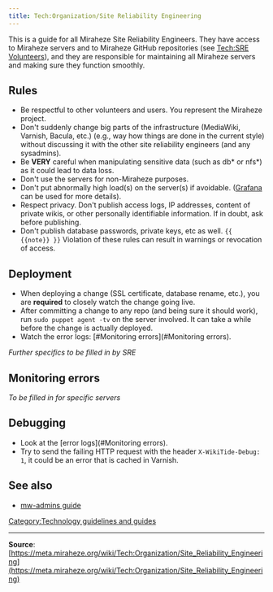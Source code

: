 ```yaml
---
title: Tech:Organization/Site Reliability Engineering
---
```


This is a guide for all Miraheze Site Reliability Engineers. They have access to Miraheze servers and to Miraheze GitHub repositories (see [Tech:SRE Volunteers](https://meta.miraheze.org/wiki/Tech:SRE_Volunteers)), and they are responsible for maintaining all Miraheze servers and making sure they function smoothly.

## Rules 

* Be respectful to other volunteers and users. You represent the Miraheze project.
* Don't suddenly change big parts of the infrastructure (MediaWiki, Varnish, Bacula, etc.) (e.g., way how things are done in the current style) without discussing it with the other site reliability engineers (and any sysadmins).
* Be **VERY** careful when manipulating sensitive data (such as db* or nfs*) as it could lead to data loss.
* Don't use the servers for non-Miraheze purposes.
* Don't put abnormally high load(s) on the server(s) if avoidable. ([Grafana](/tech-docs/techgrafana.md) can be used for more details).
* Respect privacy. Don't publish access logs, IP addresses, content of private wikis, or other personally identifiable information. If in doubt, ask before publishing.
* Don't publish database passwords, private keys, etc as well.
 `{{ {{note}} }}` Violation of these rules can result in warnings or revocation of access.

## Deployment 

* When deploying a change (SSL certificate, database rename, etc.), you are **required** to closely watch the change going live.
* After committing a change to any repo (and being sure it should work), run `sudo puppet agent -tv` on the server involved. It can take a while before the change is actually deployed.
* Watch the error logs: [#Monitoring errors](#Monitoring errors).

*Further specifics to be filled in by SRE*

## Monitoring errors 

*To be filled in for specific servers*

## Debugging 

* Look at the [error logs](#Monitoring errors).
* Try to send the failing HTTP request with the header `X-WikiTide-Debug: 1`, it could be an error that is cached in Varnish.

## See also 

* [mw-admins guide](/tech-docs/techorganization-mw-admins.md)

[Category:Technology guidelines and guides](https://meta.miraheze.org/wiki/Category:Technology_guidelines_and_guides)

----
**Source**: [https://meta.miraheze.org/wiki/Tech:Organization/Site_Reliability_Engineering](https://meta.miraheze.org/wiki/Tech:Organization/Site_Reliability_Engineering)